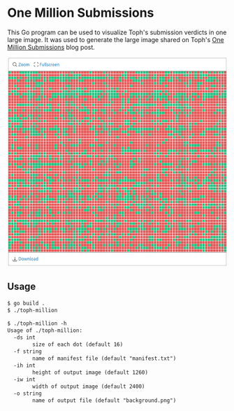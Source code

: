 # One Million Submissions

This Go program can be used to visualize Toph's submission verdicts in one large image. It was used to generate the large image shared on Toph's [One Million Submissions](https://blog.toph.co/spotlight/one-million-submissions/) blog post.

![](screen.png)

## Usage

```
$ go build .
$ ./toph-million
```

```
$ ./toph-million -h
Usage of ./toph-million:
  -ds int
    	size of each dot (default 16)
  -f string
    	name of manifest file (default "manifest.txt")
  -ih int
    	height of output image (default 1260)
  -iw int
    	width of output image (default 2400)
  -o string
    	name of output file (default "background.png")
```

